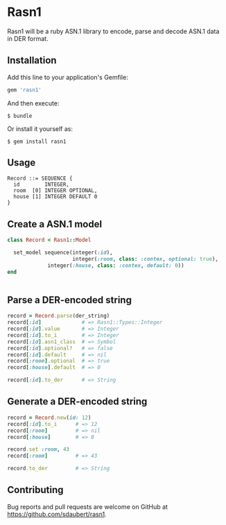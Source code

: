# Rasn1

Rasn1 will be a ruby ASN.1 library to encode, parse and decode ASN.1 data in DER format.

## Installation

Add this line to your application's Gemfile:

```ruby
gem 'rasn1'
```

And then execute:

    $ bundle

Or install it yourself as:

    $ gem install rasn1

## Usage

```
Record ::= SEQUENCE {
  id        INTEGER,
  room  [0] INTEGER OPTIONAL,
  house [1] INTEGER DEFAULT 0
}
```

## Create a ASN.1 model

```ruby
class Record < Rasn1::Model

  set_model sequence(integer(:id),
                     integer(:room, class: :contex, optional: true),
		     integer(:house, class: :contex, default: 0))
end
                           
```

## Parse a DER-encoded string
```ruby
record = Record.parse(der_string)
record[:id]             # => Rasn1::Types::Integer
record[:id].value       # => Integer
record[:id].to_i        # => Integer
record[:id].asn1_class  # => Symbol
record[:id].optional?   # => false
record[:id].default     # => nil
record[:room].optional  # => true
record[:house].default  # => 0

record[:id].to_der      # => String
```

## Generate a DER-encoded string
```ruby
record = Record.new(id: 12)
record[:id].to_i      # => 12
record[:room]         # => nil
record[:house]        # => 0

record.set :room, 43
record[:room]         # => 43

record.to_der         # => String
```

## Contributing

Bug reports and pull requests are welcome on GitHub at https://github.com/sdaubert/rasn1.

